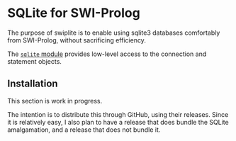 # SQLite for SWI-Prolog
The purpose of swiplite is to enable using sqlite3
databases comfortably from SWI-Prolog, without sacrificing
efficiency.

The [`sqlite` module](prolog/sqlite.pl) provides low-level
access to the connection and statement objects.

## Installation
This section is work in progress.

The intention is to distribute this through GitHub, using their
releases. Since it is relatively easy, I also plan to have
a release that does bundle the SQLite amalgamation, and a
release that does not bundle it.
